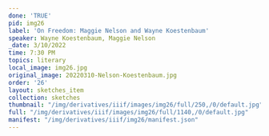 ```yaml
---
done: 'TRUE'
pid: img26
label: 'On Freedom: Maggie Nelson and Wayne Koestenbaum'
speaker: Wayne Koestenbaum, Maggie Nelson
_date: 3/10/2022
time: 7:30 PM
topics: literary
local_image: img26.jpg
original_image: 20220310-Nelson-Koestenbaum.jpg
order: '26'
layout: sketches_item
collection: sketches
thumbnail: "/img/derivatives/iiif/images/img26/full/250,/0/default.jpg"
full: "/img/derivatives/iiif/images/img26/full/1140,/0/default.jpg"
manifest: "/img/derivatives/iiif/img26/manifest.json"
---
```

